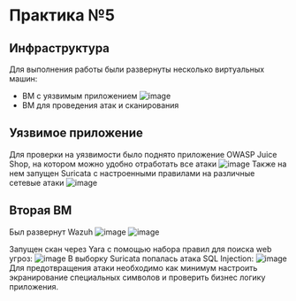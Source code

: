 # Практика №5
## Инфраструктура
Для выполнения работы были развернуты несколько виртуальных машин:
- ВМ с уязвимым приложением ![image](https://github.com/user-attachments/assets/3e910e98-299c-4fb8-8d0f-4087e67965f5)
- ВМ для проведения атак и сканирования

## Уязвимое приложение
Для проверки на уязвимости было поднято приложение OWASP Juice Shop, на котором можно удобно отработать все атаки
![image](https://github.com/user-attachments/assets/f7534673-32fb-4dc3-b2b9-e37e84e8d567)
Также на нем запущен Suricata с настроенными правилами на различные сетевые атаки
![image](https://github.com/user-attachments/assets/d15fe076-00e9-4d0e-b51b-b7a5726791e3)
## Вторая ВМ
Был развернут Wazuh
![image](https://github.com/user-attachments/assets/5dc8ded0-80c2-4288-a485-f71c4461ef71)
![image](https://github.com/user-attachments/assets/ee1a1c73-9c00-49cb-acd0-7be5b64d79bd)

Запущен скан через Yara с помощью набора правил для поиска web угроз:
![image](https://github.com/user-attachments/assets/df564251-025d-4944-ae6e-b475d7973778)
В выборку Suricata попалась атака SQL Injection:
![image](https://github.com/user-attachments/assets/e7b46028-a962-44c9-a5cb-039ac239ba7a)
Для предотвращения атаки необходимо как минимум настроить экранирование специальных символов и проверить бизнес логику приложения.
